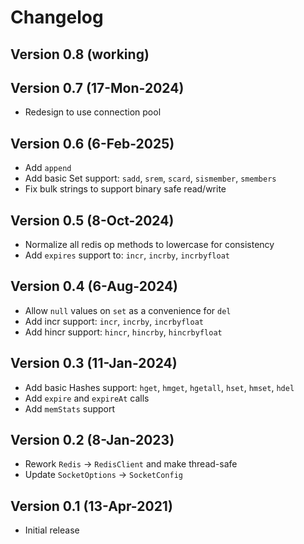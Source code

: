 # Changelog

## Version 0.8 (working)

## Version 0.7 (17-Mon-2024)
* Redesign to use connection pool

## Version 0.6 (6-Feb-2025)
* Add `append`
* Add basic Set support: `sadd`, `srem`, `scard`, `sismember`, `smembers`
* Fix bulk strings to support binary safe read/write

## Version 0.5 (8-Oct-2024)
* Normalize all redis op methods to lowercase for consistency
* Add `expires` support to: `incr`, `incrby`, `incrbyfloat`

## Version 0.4 (6-Aug-2024)
* Allow `null` values on `set` as a convenience for `del`
* Add incr support: `incr`, `incrby`, `incrbyfloat`
* Add hincr support: `hincr`, `hincrby`, `hincrbyfloat`

## Version 0.3 (11-Jan-2024)
* Add basic Hashes support: `hget`, `hmget`, `hgetall`, `hset`, `hmset`, `hdel`
* Add `expire` and `expireAt` calls
* Add `memStats` support

## Version 0.2 (8-Jan-2023)
* Rework `Redis` -> `RedisClient` and make thread-safe
* Update `SocketOptions` -> `SocketConfig`

## Version 0.1 (13-Apr-2021)
* Initial release